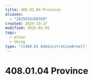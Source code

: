 ```yaml
---
title: 408.01.04 Province
aliases:
  - "2025010100359"
created: 2024-10-27
modified: 2025-01-01
tags:
  - place
  - thing
type: "[[408.01 AdministrativeArea]]"
---
```

# 408.01.04 Province
